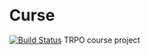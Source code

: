 # Curse
[![Build Status](https://travis-ci.org/Lane-x/Curse.svg?branch=master)](https://travis-ci.org/github/Lane-x/Curse)
TRPO course project